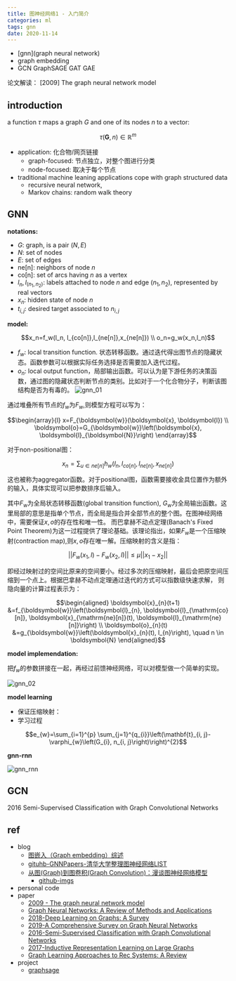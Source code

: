 ```yaml
---
title: 图神经网络1 - 入门简介
categories: ml
tags: gnn
date: 2020-11-14
---
```


- [gnn](graph neural network)
- graph embedding
- GCN GraphSAGE GAT GAE

论文解读： [2009] The graph neural network model

## introduction

a function $\tau$ maps a graph $G$ and one of its nodes $n$ to a vector:

$$\tau(\boldsymbol{G}, n) \in \mathbb{R}^{m}$$

- application: 化合物/网页链接
    - graph-focused: 节点独立，对整个图进行分类
    - node-focused: 取决于每个节点
- traditional machine leaning applications cope with graph structured data
    - recursive neural network,
    - Markov chains: random walk theory

## GNN

**notations:**

- $G$: graph, is a pair $(N,E)$ 
- $N$: set of nodes
- $E$: set of edges
- ne[n]: neighbors of node $n$
- co[n]: set of arcs having $n$ as a vertex
- $l_n, l_{(n_1,n_2)}$: labels attached to node $n$ and edge $(n_1,n_2)$, represented by real vectors
- $x_n$: hidden state of node $n$
- $t_{i,j}$: desired target associated to $n_{i,j}$

**model:**

$$x_n=f_w(l_n, l_{co[n]},l_{ne[n]},x_{ne[n]}) \\
o_n=g_w(x_n,l_n)$$

- $f_w$: local transition function. 状态转移函数。通过迭代得出图节点的隐藏状态。函数参数可以根据实际任务选择是否需要加入迭代过程。
- $o_n$: local output function，局部输出函数。可以认为是下游任务的决策函数，通过图的隐藏状态判断节点的类别。比如对于一个化合物分子，判断该图结构是否为有毒的。
![gnn_01](imgs/gnn_01.png)

通过堆叠所有节点的$f_w$为$F_w$,则模型方程可以写为：

$$\begin{array}{l}
x=F_{\boldsymbol{w}}(\boldsymbol{x}, \boldsymbol{l}) \\
\boldsymbol{o}=G_{\boldsymbol{w}}\left(\boldsymbol{x}, \boldsymbol{l}_{\boldsymbol{N}}\right)
\end{array}$$

对于non-positional图：

$$x_n=\sum_{u\in ne[n]}h_w(l_n, l_{co[n]},l_{ne[n]},x_{ne[n]})$$

这也被称为aggregator函数。对于positional图，函数需要接收金具位置作为额外的输入，具体实现可以把参数排序后输入。

其中$F_w$为全局状态转移函数(global transition function), $G_w$为全局输出函数。这里局部的意思是指单个节点，而全局是指合并全部节点的整个图。在图神经网络中，需要保证$x,o$的存在性和唯一性。 而巴拿赫不动点定理(Banach's Fixed Point Theorem)为这一过程提供了理论基础。该理论指出，如果$F_w$是一个压缩映射(contraction map),则$x,o$存在唯一解。压缩映射的含义是指：

$$||F_w(x_1,l)-F_w(x_2,l)||\leq \mu ||x_1-x_2||$$

即经过映射过的空间比原来的空间要小。经过多次的压缩映射，最后会把原空间压缩到一个点上。根据巴拿赫不动点定理通过迭代的方式可以指数级快速求解， 则隐向量的计算过程表示为：

$$\begin{aligned}
\boldsymbol{x}_{n}(t+1) &=f_{\boldsymbol{w}}\left(\boldsymbol{l}_{n}, \boldsymbol{l}_{\mathrm{co}[n]}, \boldsymbol{x}_{\mathrm{ne}[n]}(t), \boldsymbol{l}_{\mathrm{ne}[n]}\right) \\
\boldsymbol{o}_{n}(t) &=g_{\boldsymbol{w}}\left(\boldsymbol{x}_{n}(t), l_{n}\right), \quad n \in \boldsymbol{N}
\end{aligned}$$

**model implemendation:**

把$f_w$的参数拼接在一起，再经过前馈神经网络，可以对模型做一个简单的实现。

![gnn_02](imgs/gnn_02.png)

**model learning**

- 保证压缩映射：
- 学习过程

$$e_{w}=\sum_{i=1}^{p} \sum_{j=1}^{q_{i}}\left(\mathbf{t}_{i, j}-\varphi_{w}\left(G_{i}, n_{i, j}\right)\right)^{2}$$

**gnn-rnn**

![gnn_rnn](imgs/gnn-rnn.png)






## GCN

2016 Semi-Supervised Classification with Graph Convolutional Networks


## ref 

- blog
    - [图嵌入（Graph embedding）综述](https://zhuanlan.zhihu.com/p/62629465)
    - [gituhb-GNNPapers-清华大学整理图神经网络LIST](https://github.com/thunlp/GNNPapers)
    - [从图(Graph)到图卷积(Graph Convolution)：漫谈图神经网络模型](https://www.cnblogs.com/SivilTaram/p/graph_neural_network_1.html)
        - [github-imgs](https://github.com/SivilTaram/Graph-Neural-Network-Note/tree/master/images)
- personal code
- paper
    - [2009 - The graph neural network model](https://persagen.com/files/misc/scarselli2009graph.pdf) 
    - [Graph Neural Networks: A Review of Methods and Applications](https://arxiv.org/pdf/1812.08434.pdf)
    - [2018-Deep Learning on Graphs: A Survey](https://arxiv.org/pdf/1812.04202.pdf)
    - [2019-A Comprehensive Survey on Graph Neural Networks]()
    - [2016-Semi-Supervised Classification with Graph Convolutional Networks](https://arxiv.org/abs/1609.02907)
    - [2017-Inductive Representation Learning on Large Graphs](https://arxiv.org/abs/1706.02216)
    - [Graph Learning Approaches to Rec Systems: A Review]()
- project
    - [graphsage](http://snap.stanford.edu/graphsage/)
